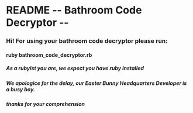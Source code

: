 # README -- Bathroom Code Decryptor --

### Hi! For using  your bathroom code decryptor please run:
#### ruby bathroom_code_decryptor.rb

##### As a rubyist you are, we expect you have ruby installed

##### We apologice for the delay, our Easter Bunny Headquarters Developer is a busy boy.

##### thanks for your comprehension